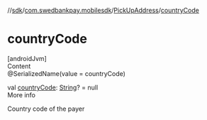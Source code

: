 //[sdk](../../../index.md)/[com.swedbankpay.mobilesdk](../index.md)/[PickUpAddress](index.md)/[countryCode](country-code.md)



# countryCode  
[androidJvm]  
Content  
@SerializedName(value = countryCode)  
  
val [countryCode](country-code.md): [String](https://kotlinlang.org/api/latest/jvm/stdlib/kotlin/-string/index.html)? = null  
More info  


Country code of the payer

  



